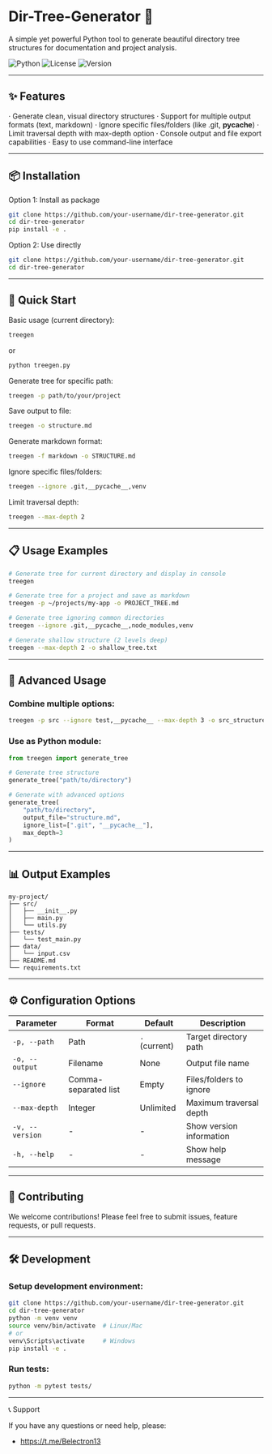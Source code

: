 # Dir-Tree-Generator 🌳

A simple yet powerful Python tool to generate beautiful directory tree structures for documentation and project analysis.

![Python](https://img.shields.io/badge/Python-3.6%2B-blue?logo=python)
![License](https://img.shields.io/badge/License-MIT-green)
![Version](https://img.shields.io/badge/Version-1.0.0-orange)

---

## ✨ Features

· Generate clean, visual directory structures
· Support for multiple output formats (text, markdown)
· Ignore specific files/folders (like .git, __pycache__)
· Limit traversal depth with max-depth option
· Console output and file export capabilities
· Easy to use command-line interface

---

## 📦 Installation

Option 1: Install as package

```bash
git clone https://github.com/your-username/dir-tree-generator.git
cd dir-tree-generator
pip install -e .
```

Option 2: Use directly

```bash
git clone https://github.com/your-username/dir-tree-generator.git
cd dir-tree-generator
```

---

## 🚀 Quick Start

Basic usage (current directory):

```bash
treegen
```

or

```bash
python treegen.py
```

Generate tree for specific path:

```bash
treegen -p path/to/your/project
```

Save output to file:

```bash
treegen -o structure.md
```

Generate markdown format:

```bash
treegen -f markdown -o STRUCTURE.md
```

Ignore specific files/folders:

```bash
treegen --ignore .git,__pycache__,venv
```

Limit traversal depth:

```bash
treegen --max-depth 2
```

---

## 📋 Usage Examples

```bash
# Generate tree for current directory and display in console
treegen

# Generate tree for a project and save as markdown
treegen -p ~/projects/my-app -o PROJECT_TREE.md

# Generate tree ignoring common directories
treegen --ignore .git,__pycache__,node_modules,venv

# Generate shallow structure (2 levels deep)
treegen --max-depth 2 -o shallow_tree.txt
```

---

## 🎯 Advanced Usage

### Combine multiple options:

```bash
treegen -p src --ignore test,__pycache__ --max-depth 3 -o src_structure.md
```

### Use as Python module:

```python
from treegen import generate_tree

# Generate tree structure
generate_tree("path/to/directory")

# Generate with advanced options
generate_tree(
    "path/to/directory",
    output_file="structure.md",
    ignore_list=[".git", "__pycache__"],
    max_depth=3
)
```

---

## 📊 Output Examples

```
my-project/
├── src/
│   ├── __init__.py
│   ├── main.py
│   └── utils.py
├── tests/
│   └── test_main.py
├── data/
│   └── input.csv
├── README.md
└── requirements.txt
```

---

## ⚙️ Configuration Options

| Parameter       | Format               | Default       | Description              |
| --------------- | -------------------- | ------------- | ------------------------ |
| `-p, --path`    | Path                 | `.` (current) | Target directory path    |
| `-o, --output`  | Filename             | None          | Output file name         |
| `--ignore`      | Comma-separated list | Empty         | Files/folders to ignore  |
| `--max-depth`   | Integer              | Unlimited     | Maximum traversal depth  |
| `-v, --version` | -                    | -             | Show version information |
| `-h, --help`    | -                    | -             | Show help message        |

---

## 🤝 Contributing

We welcome contributions! Please feel free to submit issues, feature requests, or pull requests.

---

## 🛠️ Development

### Setup development environment:

```bash
git clone https://github.com/your-username/dir-tree-generator.git
cd dir-tree-generator
python -m venv venv
source venv/bin/activate  # Linux/Mac
# or
venv\Scripts\activate     # Windows
pip install -e .
```

### Run tests:

```bash
python -m pytest tests/
```

---

📞 Support

If you have any questions or need help, please:

- https://t.me/Belectron13
